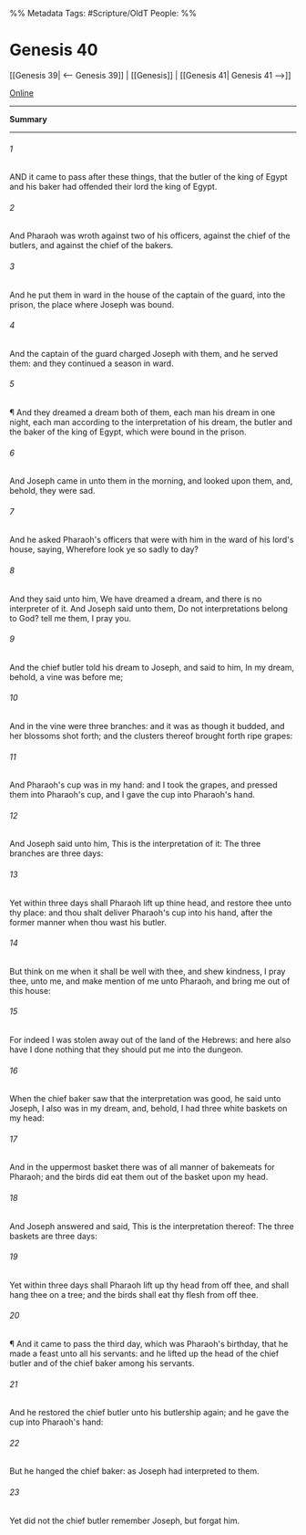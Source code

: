 

%% Metadata
Tags: #Scripture/OldT
People: 
%%
# Genesis 40
[[Genesis 39| <-- Genesis 39]] | [[Genesis]] | [[Genesis 41| Genesis 41 -->]]

[Online](https://churchofjesuschrist.org/study/scriptures/ot/gen/40?lang=eng)

---
__Summary__



---

###### 1
AND it came to pass after these things, that the butler of the king of Egypt and his baker had offended their lord the king of Egypt.
###### 2
And Pharaoh was wroth against two of his officers, against the chief of the butlers, and against the chief of the bakers.
###### 3
And he put them in ward in the house of the captain of the guard, into the prison, the place where Joseph was bound.
###### 4
And the captain of the guard charged Joseph with them, and he served them: and they continued a season in ward.
###### 5
¶ And they dreamed a dream both of them, each man his dream in one night, each man according to the interpretation of his dream, the butler and the baker of the king of Egypt, which were bound in the prison.
###### 6
And Joseph came in unto them in the morning, and looked upon them, and, behold, they were sad.
###### 7
And he asked Pharaoh's officers that were with him in the ward of his lord's house, saying, Wherefore look ye so sadly to day?
###### 8
And they said unto him, We have dreamed a dream, and there is no interpreter of it.  And Joseph said unto them, Do not interpretations belong to God?  tell me them, I pray you.
###### 9
And the chief butler told his dream to Joseph, and said to him, In my dream, behold, a vine was before me;
###### 10
And in the vine were three branches: and it was as though it budded, and her blossoms shot forth; and the clusters thereof brought forth ripe grapes:
###### 11
And Pharaoh's cup was in my hand: and I took the grapes, and pressed them into Pharaoh's cup, and I gave the cup into Pharaoh's hand.
###### 12
And Joseph said unto him, This is the interpretation of it: The three branches are three days:
###### 13
Yet within three days shall Pharaoh lift up thine head, and restore thee unto thy place: and thou shalt deliver Pharaoh's cup into his hand, after the former manner when thou wast his butler.
###### 14
But think on me when it shall be well with thee, and shew kindness, I pray thee, unto me, and make mention of me unto Pharaoh, and bring me out of this house:
###### 15
For indeed I was stolen away out of the land of the Hebrews: and here also have I done nothing that they should put me into the dungeon.
###### 16
When the chief baker saw that the interpretation was good, he said unto Joseph, I also was in my dream, and, behold, I had three white baskets on my head:
###### 17
And in the uppermost basket there was of all manner of bakemeats for Pharaoh; and the birds did eat them out of the basket upon my head.
###### 18
And Joseph answered and said, This is the interpretation thereof: The three baskets are three days:
###### 19
Yet within three days shall Pharaoh lift up thy head from off thee, and shall hang thee on a tree; and the birds shall eat thy flesh from off thee.
###### 20
¶ And it came to pass the third day, which was Pharaoh's birthday, that he made a feast unto all his servants: and he lifted up the head of the chief butler and of the chief baker among his servants.
###### 21
And he restored the chief butler unto his butlership again; and he gave the cup into Pharaoh's hand:
###### 22
But he hanged the chief baker: as Joseph had interpreted to them.
###### 23
Yet did not the chief butler remember Joseph, but forgat him.



